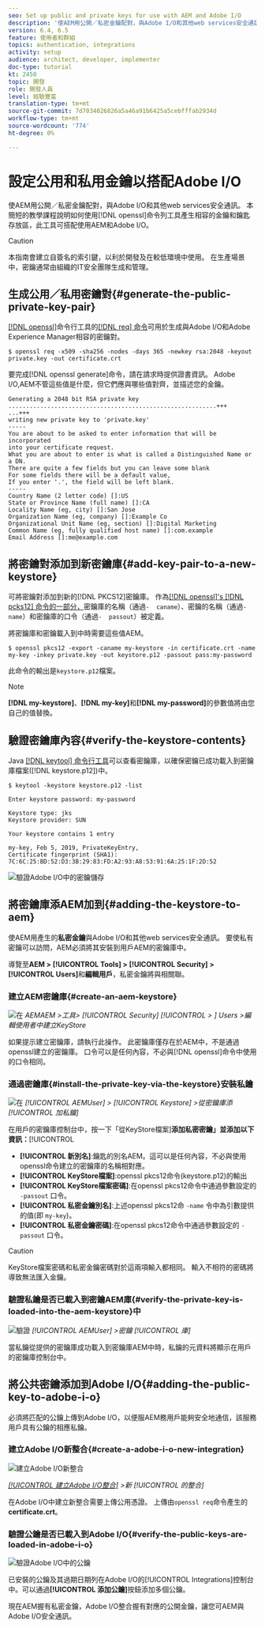 ```yaml
---
seo: Set up public and private keys for use with AEM and Adobe I/O
description: '使AEM用公開／私密金鑰配對，與Adobe I/O和其他web services安全通訊。 本簡短教學課程說明如何使用openssl命令列工具產生相容的金鑰和AEM鑰匙庫。 '
version: 6.4, 6.5
feature: 使用者和群組
topics: authentication, integrations
activity: setup
audience: architect, developer, implementer
doc-type: tutorial
kt: 2450
topic: 開發
role: 開發人員
level: 經驗豐富
translation-type: tm+mt
source-git-commit: 7d7034026826a5a46a91b6425a5cebfffab2934d
workflow-type: tm+mt
source-wordcount: '774'
ht-degree: 0%

---
```



# 設定公用和私用金鑰以搭配Adobe I/O

使AEM用公開／私密金鑰配對，與Adobe I/O和其他web services安全通訊。 本簡短的教學課程說明如何使用[!DNL openssl]命令列工具產生相容的金鑰和鑰匙存放區，此工具可搭配使用AEM和Adobe I/O。

>[!CAUTION]
>
>本指南會建立自簽名的索引鍵，以利於開發及在較低環境中使用。 在生產場景中，密鑰通常由組織的IT安全團隊生成和管理。

## 生成公用／私用密鑰對{#generate-the-public-private-key-pair}

[[!DNL openssl]](https://www.openssl.org/docs/man1.0.2/man1/openssl.html)命令行工具的[[!DNL req] 命令](https://www.openssl.org/docs/man1.0.2/man1/req.html)可用於生成與Adobe I/O和Adobe Experience Manager相容的密鑰對。

```shell
$ openssl req -x509 -sha256 -nodes -days 365 -newkey rsa:2048 -keyout private.key -out certificate.crt
```

要完成[!DNL openssl generate]命令，請在請求時提供證書資訊。 Adobe I/O,AEM不管這些值是什麼，但它們應與哪些值對齊，並描述您的金鑰。

```
Generating a 2048 bit RSA private key
...........................................................+++
...+++
writing new private key to 'private.key'
-----
You are about to be asked to enter information that will be incorporated
into your certificate request.
What you are about to enter is what is called a Distinguished Name or a DN.
There are quite a few fields but you can leave some blank
For some fields there will be a default value,
If you enter '.', the field will be left blank.
-----
Country Name (2 letter code) []:US
State or Province Name (full name) []:CA
Locality Name (eg, city) []:San Jose
Organization Name (eg, company) []:Example Co
Organizational Unit Name (eg, section) []:Digital Marketing
Common Name (eg, fully qualified host name) []:com.example
Email Address []:me@example.com
```

## 將密鑰對添加到新密鑰庫{#add-key-pair-to-a-new-keystore}

可將密鑰對添加到新的[!DNL PKCS12]密鑰庫。 作為[[!DNL openssl]'s [!DNL pcks12] 命令的一部分，](https://www.openssl.org/docs/man1.0.2/man1/pkcs12.html)密鑰庫的名稱（通過`-  caname`）、密鑰的名稱（通過`-name`）和密鑰庫的口令（通過`-  passout`）被定義。

將密鑰庫和密鑰載入到中時需要這些值AEM。

```shell
$ openssl pkcs12 -export -caname my-keystore -in certificate.crt -name my-key -inkey private.key -out keystore.p12 -passout pass:my-password
```

此命令的輸出是`keystore.p12`檔案。

>[!NOTE]
>
>**[!DNL my-keystore]**、**[!DNL my-key]**&#x200B;和&#x200B;**[!DNL my-password]**&#x200B;的參數值將由您自己的值替換。

## 驗證密鑰庫內容{#verify-the-keystore-contents}

Java [[!DNL keytool] 命令行工具](https://docs.oracle.com/middleware/1213/wls/SECMG/keytool-summary-appx.htm#SECMG818)可以查看密鑰庫，以確保密鑰已成功載入到密鑰庫檔案([!DNL keystore.p12])中。

```shell
$ keytool -keystore keystore.p12 -list

Enter keystore password: my-password

Keystore type: jks
Keystore provider: SUN

Your keystore contains 1 entry

my-key, Feb 5, 2019, PrivateKeyEntry,
Certificate fingerprint (SHA1): 7C:6C:25:BD:52:D3:3B:29:83:FD:A2:93:A8:53:91:6A:25:1F:2D:52
```

![驗證Adobe I/O中的密鑰儲存](assets/set-up-public-private-keys-for-use-with-aem-and-adobe-io/adobe-io--public-keys.png)

## 將密鑰庫添AEM加到{#adding-the-keystore-to-aem}

使AEM用產生的&#x200B;**私密金鑰**&#x200B;與Adobe I/O和其他web services安全通訊。 要使私有密鑰可以訪問，AEM必須將其安裝到用戶AEM的密鑰庫中。

導覽至&#x200B;**AEM > [!UICONTROL Tools] > [!UICONTROL Security] > [!UICONTROL Users]**&#x200B;和&#x200B;**編輯用戶**，私密金鑰將與相關聯。

### 建立AEM密鑰庫{#create-an-aem-keystore}

![在](assets/set-up-public-private-keys-for-use-with-aem-and-adobe-io/aem--create-keystore.png)
*AEMAEM >工具>  [!UICONTROL Security]  [!UICONTROL > ] Users  >編輯使用者中建立KeyStore*

如果提示建立密鑰庫，請執行此操作。 此密鑰庫僅存在於AEM中，不是通過openssl建立的密鑰庫。 口令可以是任何內容，不必與[!DNL openssl]命令中使用的口令相同。

### 通過密鑰庫{#install-the-private-key-via-the-keystore}安裝私鑰

![在](assets/set-up-public-private-keys-for-use-with-aem-and-adobe-io/aem--add-private-key.png)
*[!UICONTROL AEMUser] >  [!UICONTROL Keystore] >從密鑰庫添 [!UICONTROL 加私鑰]*

在用戶的密鑰庫控制台中，按一下「從KeyStore檔案&#x200B;]**添加私密密鑰」並添加以下資訊：**[!UICONTROL 

* **[!UICONTROL 新別名]**:鑰匙的別名AEM。這可以是任何內容，不必與使用openssl命令建立的密鑰庫的名稱相對應。
* **[!UICONTROL KeyStore檔案]**:openssl pkcs12命令(keystore.p12)的輸出
* **[!UICONTROL KeyStore檔案密碼]**:在openssl pkcs12命令中通過參數設定的 `-passout` 口令。
* **[!UICONTROL 私密金鑰別名]**:上述openssl pkcs12命 `-name` 令中為引數提供的值(即 `my-key`)。
* **[!UICONTROL 私密金鑰密碼]**:在openssl pkcs12命令中通過參數設定的 `-passout` 口令。

>[!CAUTION]
>
>KeyStore檔案密碼和私密金鑰密碼對於這兩項輸入都相同。 輸入不相符的密碼將導致無法匯入金鑰。

### 驗證私鑰是否已載入到密鑰AEM庫{#verify-the-private-key-is-loaded-into-the-aem-keystore}中

![驗證](assets/set-up-public-private-keys-for-use-with-aem-and-adobe-io/aem--keystore.png)
*[!UICONTROL AEMUser] >密鑰 [!UICONTROL 庫]*

當私鑰從提供的密鑰庫成功載入到密鑰庫AEM中時，私鑰的元資料將顯示在用戶的密鑰庫控制台中。

## 將公共密鑰添加到Adobe I/O{#adding-the-public-key-to-adobe-i-o}

必須將匹配的公鑰上傳到Adobe I/O，以便服AEM務用戶能夠安全地通信，該服務用戶具有公鑰的相應私鑰。

### 建立Adobe I/O新整合{#create-a-adobe-i-o-new-integration}

![建立Adobe I/O新整合](assets/set-up-public-private-keys-for-use-with-aem-and-adobe-io/adobe-io--create-new-integration.png)

*[[!UICONTROL 建立Adobe I/O整合]](https://console.adobe.io/) >新 [!UICONTROL 的整合]*

在Adobe I/O中建立新整合需要上傳公用憑證。 上傳由`openssl req`命令產生的&#x200B;**certificate.crt**。

### 驗證公鑰是否已載入到Adobe I/O{#verify-the-public-keys-are-loaded-in-adobe-i-o}

![驗證Adobe I/O中的公鑰](assets/set-up-public-private-keys-for-use-with-aem-and-adobe-io/adobe-io--public-keys.png)

已安裝的公鑰及其過期日期列在Adobe I/O的[!UICONTROL Integrations]控制台中。可以通過&#x200B;**[!UICONTROL 添加公鑰]**&#x200B;按鈕添加多個公鑰。

現在AEM握有私密金鑰，Adobe I/O整合握有對應的公開金鑰，讓您可AEM與Adobe I/O安全通訊。
